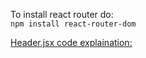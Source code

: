 To install react router do:  
```npm install react-router-dom```

[Header.jsx code explaination:](https://chat.openai.com/c/20cd2cf5-c198-4004-81fd-035d92be69d2)

